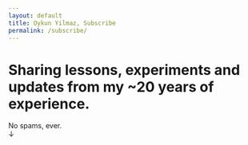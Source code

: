 ```yaml
---
layout: default
title: Oykun Yilmaz, Subscribe
permalink: /subscribe/
---
```

<div class="col-12">
	<h1 class="slim">Sharing lessons, experiments and updates from my ~20 years of experience.</h1>
	<p class="text-large mb0 pb0">No spams, ever. <br>↓</p>
</div>